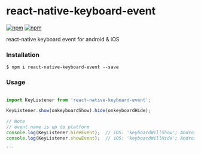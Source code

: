 # react-native-keyboard-event

[![npm](https://img.shields.io/npm/v/react-native-keyboard-event.svg?style=flat-square)](https://www.npmjs.com/package/react-native-keyboard-event)
[![npm](https://img.shields.io/npm/dt/react-native-keyboard-event.svg?style=flat-square)](https://www.npmjs.com/package/react-native-keyboard-event)

react-native keyboard event for android & iOS

### Installation

```
$ npm i react-native-keyboard-event --save
```

### Usage

````javascript

import KeyListener from 'react-native-keyboard-event';

KeyListener.show(onkeyboardShow).hide(onkeyboardHide);

// Note
// event name is up to platform
console.log(KeyListener.hideEvent);  // iOS: 'keyboardWillShow'; Android: 'keyboardDidShow'
console.log(KeyListener.showEvent);  // iOS: 'keyboardWillHide'; Android: 'keyboardDidHide'

```
